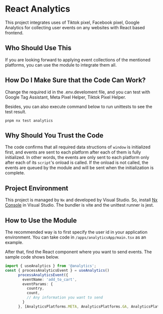 # React Analytics

This project integrates uses of Tiktok pixel, Facebook pixel, Google Analytics for collecting user events on any websites with React based frontend.

## Who Should Use This 

If you are looking forward to applying event collections of the mentioned platforms, you can use the module to integrate them all.

## How Do I Make Sure that the Code Can Work?
Change the required id in the .env.develoment file, and you can test with Google Tag Assistant, Meta Pixel Helper, Tiktok Pixel Helper.

Besides, you can also execute command below to run unittests to see the test result.

```
pnpm nx test analytics  
```

## Why Should You Trust the Code
The code confirms that all required data structions of <code>window</code> is initialized first, and events are sent to each platform after each of them is fully initialized. In other words, the events are only sent to each platform only after each of its <code>script</code>'s onload is called. If the onload is not called, the events are queued by the module and will be sent when the initialization is complete.

## Project Environment
This project is managed by <code>Nx</code> and developed by Visual Studio. So, install [Nx Console](https://marketplace.visualstudio.com/items?itemName=nrwl.angular-console) in Visual Studio. The bundler is vite and the unittest runner is jest.

## How to Use the Module
The recommended way is to first specify the user id in your application environment. You can take code in <code>/apps/analyticsApp/main.tsx</code> as an example.

After that, find the React component where you want to send events. The sample code shows below.

```typescript
import { useAnalytics } from '@analytics';
const { processAnalyticsEvent } = useAnalytics()
      processAnalyticsEvent({
        eventName: 'add_to_cart',
        eventParams: {
          country,
          count,
          // Any information you want to send
        }
      }, [AnalyticsPlatforms.META, AnalyticsPlatforms.GA, AnalyticsPlatforms.TIKTOK])
```